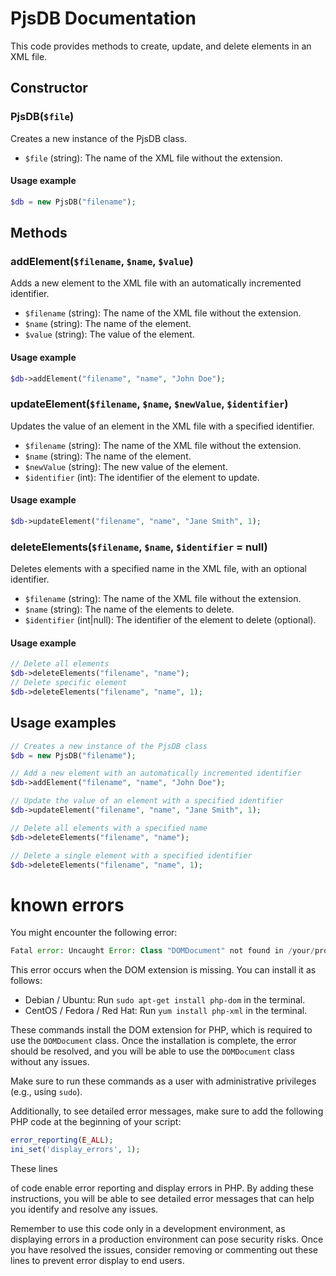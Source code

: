 
# PjsDB Documentation

This code provides methods to create, update, and delete elements in an XML file.

## Constructor

### PjsDB(`$file`)

Creates a new instance of the PjsDB class.

- `$file` (string): The name of the XML file without the extension.

#### Usage example
```php
$db = new PjsDB("filename");
```

## Methods

### addElement(`$filename`, `$name`, `$value`)

Adds a new element to the XML file with an automatically incremented identifier.

- `$filename` (string): The name of the XML file without the extension.
- `$name` (string): The name of the element.
- `$value` (string): The value of the element.

#### Usage example
```php
$db->addElement("filename", "name", "John Doe");
```

### updateElement(`$filename`, `$name`, `$newValue`, `$identifier`)

Updates the value of an element in the XML file with a specified identifier.

- `$filename` (string): The name of the XML file without the extension.
- `$name` (string): The name of the element.
- `$newValue` (string): The new value of the element.
- `$identifier` (int): The identifier of the element to update.

#### Usage example
```php
$db->updateElement("filename", "name", "Jane Smith", 1);
```

### deleteElements(`$filename`, `$name`, `$identifier` = null)

Deletes elements with a specified name in the XML file, with an optional identifier.

- `$filename` (string): The name of the XML file without the extension.
- `$name` (string): The name of the elements to delete.
- `$identifier` (int|null): The identifier of the element to delete (optional).

#### Usage example
```php
// Delete all elements
$db->deleteElements("filename", "name");
// Delete specific element
$db->deleteElements("filename", "name", 1);
```

## Usage examples

```php
// Creates a new instance of the PjsDB class
$db = new PjsDB("filename");

// Add a new element with an automatically incremented identifier
$db->addElement("filename", "name", "John Doe");

// Update the value of an element with a specified identifier
$db->updateElement("filename", "name", "Jane Smith", 1);

// Delete all elements with a specified name
$db->deleteElements("filename", "name");

// Delete a single element with a specified identifier
$db->deleteElements("filename", "name", 1);
```

# known errors
You might encounter the following error:
```php
Fatal error: Uncaught Error: Class "DOMDocument" not found in /your/project/pjs.php:6 Stack trace: #0 {main} thrown in /your/project/pjs.php on line 6
```

This error occurs when the DOM extension is missing. You can install it as follows:

   - Debian / Ubuntu: Run `sudo apt-get install php-dom` in the terminal.
   - CentOS / Fedora / Red Hat: Run `yum install php-xml` in the terminal.

These commands install the DOM extension for PHP, which is required to use the `DOMDocument` class. Once the installation is complete, the error should be resolved, and you will be able to use the `DOMDocument` class without any issues.

Make sure to run these commands as a user with administrative privileges (e.g., using `sudo`).

Additionally, to see detailed error messages, make sure to add the following PHP code at the beginning of your script:

```php
error_reporting(E_ALL);
ini_set('display_errors', 1);
```

These lines

 of code enable error reporting and display errors in PHP. By adding these instructions, you will be able to see detailed error messages that can help you identify and resolve any issues.

Remember to use this code only in a development environment, as displaying errors in a production environment can pose security risks. Once you have resolved the issues, consider removing or commenting out these lines to prevent error display to end users.